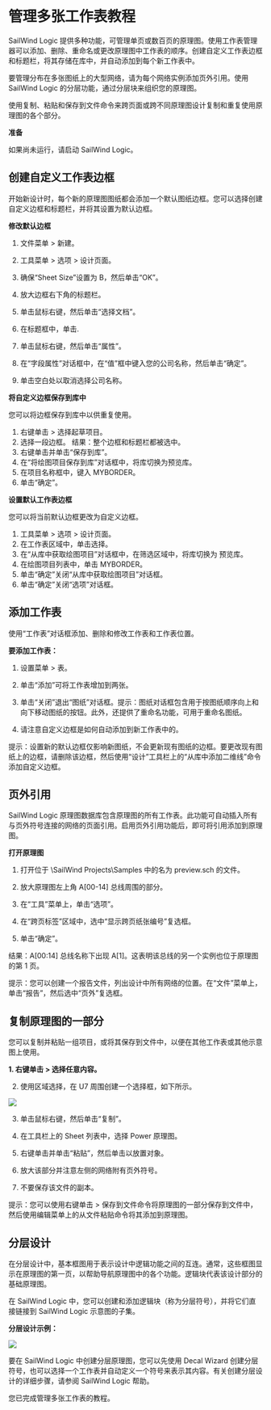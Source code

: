 # 管理多张工作表教程

SailWind Logic 提供多种功能，可管理单页或数百页的原理图。使用工作表管理器可以添加、删除、重命名或更改原理图中工作表的顺序。创建自定义工作表边框和标题栏，将其存储在库中，并自动添加到每个新工作表中。

要管理分布在多张图纸上的大型网络，请为每个网络实例添加页外引用。使用 SailWind Logic 的分层功能，通过分层块来组织您的原理图。

使用复制、粘贴和保存到文件命令来跨页面或跨不同原理图设计复制和重复使用原理图的各个部分。

**准备**

如果尚未运行，请启动 SailWind Logic。

## 创建自定义工作表边框

开始新设计时，每个新的原理图图纸都会添加一个默认图纸边框。您可以选择创建自定义边框和标题栏，并将其设置为默认边框。

**修改默认边框**

1.  文件菜单 $>$ 新建。
    
2.  工具菜单 $>$ 选项 $>$ 设计页面。
    
3.  确保“Sheet Size”设置为 B，然后单击“OK”。
    
4.  放大边框右下角的标题栏。
    
5.  单击鼠标右键，然后单击“选择文档”。
    
6.  在标题框中，单击.
    
7.  单击鼠标右键，然后单击“属性”。
    
8.  在“字段属性”对话框中，在“值”框中键入您的公司名称，然后单击“确定”。
    
9.  单击空白处以取消选择公司名称。
    

**将自定义边框保存到库中**

您可以将边框保存到库中以供重复使用。

1.  右键单击 $>$ 选择起草项目。
2.  选择一段边框。
    结果：整个边框和标题栏都被选中。
3.  右键单击并单击“保存到库”。
4.  在“将绘图项目保存到库”对话框中，将库切换为预览库。
5.  在项目名称框中，键入 MYBORDER。
6.  单击“确定”。

**设置默认工作表边框**

您可以将当前默认边框更改为自定义边框。

1.  工具菜单 $>$ 选项 $>$ 设计页面。
2.  在工作表区域中，单击选择。
3.  在“从库中获取绘图项目”对话框中，在筛选区域中，将库切换为
    预览库。
4.  在绘图项目列表中，单击 MYBORDER。
5.  单击“确定”关闭“从库中获取绘图项目”对话框。
6.  单击“确定”关闭“选项”对话框。

## 添加工作表

使用“工作表”对话框添加、删除和修改工作表和工作表位置。

**要添加工作表：**

1.  设置菜单 $>$ 表。
    
2.  单击“添加”可将工作表增加到两张。
    
3.  单击“关闭”退出“图纸”对话框。提示：图纸对话框包含用于按图纸顺序向上和向下移动图纸的按钮。此外，还提供了重命名功能，可用于重命名图纸。
    
4.  请注意自定义边框是如何自动添加到新工作表中的。
    

提示：设置新的默认边框仅影响新图纸，不会更新现有图纸的边框。要更改现有图纸上的边框，请删除该边框，然后使用“设计”工具栏上的“从库中添加二维线”命令添加自定义边框。

## 页外引用

SailWind Logic 原理图数据库包含原理图的所有工作表。此功能可自动插入所有与页外符号连接的网络的页面引用。启用页外引用功能后，即可将引用添加到原理图。

**打开原理图**

1.  打开位于 \\SailWind Projects\\Samples 中的名为 preview.sch 的文件。
    
2.  放大原理图左上角 A\[00-14\] 总线周围的部分。
    
3.  在“工具”菜单上，单击“选项”。
    
4.  在“跨页标签”区域中，选中“显示跨页纸张编号”复选框。
    
5.  单击“确定”。
    

结果：A\[00:14\] 总线名称下出现 A\[1\]。这表明该总线的另一个实例也位于原理图的第 1 页。

提示：您可以创建一个报告文件，列出设计中所有网络的位置。在“文件”菜单上，单击“报告”，然后选中“页外”复选框。

## 复制原理图的一部分

您可以复制并粘贴一组项目，或将其保存到文件中，以便在其他工作表或其他示意图上使用。

**1\. 右键单击​​ $>$ 选择任意内容。**

2.  使用区域选择，在 U7 周围创建一个选择框，如下所示。

![](/logic/tutorial/6720ac9b03a409f92ac76817dcc89843b1b55668ecdbed1f7f14f28548f4de51.jpg)

3.  单击鼠标右键，然后单击“复制”。
    
4.  在工具栏上的 Sheet 列表中，选择 Power 原理图。
    
5.  右键单击并单击“粘贴”，然后单击以放置对象。
    
6.  放大该部分并注意左侧的网络附有页外符号。
    
7.  不要保存该文件的副本。
    

提示：您可以使用右键单击 $>$ 保存到文件命令将原理图的一部分保存到文件中，然后使用编辑菜单上的从文件粘贴命令将其添加到原理图。

## 分层设计

在分层设计中，基本框图用于表示设计中逻辑功能之间的互连。通常，这些框图显示在原理图的第一页，以帮助导航原理图中的各个功能。逻辑块代表该设计部分的基础原理图。

在 SailWind Logic 中，您可以创建和添加逻辑块（称为分层符号），并将它们直接链接到 SailWind Logic 示意图的子集。

**分层设计示例：**

![](/logic/tutorial/40dc89245fd9f95e99b78274520a95ea896acf90bbeceb646b7dc00e3c71e317.jpg)

要在 SailWind Logic 中创建分层原理图，您可以先使用 Decal Wizard 创建分层符号，也可以选择一个工作表并自动定义一个符号来表示其内容。有关创建分层设计的详细步骤，请参阅 SailWind Logic 帮助。

您已完成管理多张工作表的教程。